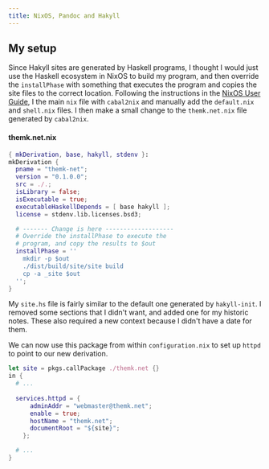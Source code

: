 ```yaml
---
title: NixOS, Pandoc and Hakyll
---
```


## My setup

Since Hakyll sites are generated by Haskell programs, I thought I would
just use the Haskell ecosystem in NixOS to build my program, and then override
the `installPhase` with something that executes the program and copies the
site files to the correct location. Following the instructions in the
[NixOS User Guide](https://nixos.org/nixpkgs/manual/#users-guide-to-the-haskell-infrastructure),
I the main `nix` file with `cabal2nix` and manually add the `default.nix`
and `shell.nix` files. I then make a small change to the `themk.net.nix`
file generated by `cabal2nix`.

#### themk.net.nix
``` nix
{ mkDerivation, base, hakyll, stdenv }:
mkDerivation {
  pname = "themk-net";
  version = "0.1.0.0";
  src = ./.;
  isLibrary = false;
  isExecutable = true;
  executableHaskellDepends = [ base hakyll ];
  license = stdenv.lib.licenses.bsd3;

  # ------- Change is here -------------------
  # Override the installPhase to execute the
  # program, and copy the results to $out
  installPhase = ''
    mkdir -p $out
    ./dist/build/site/site build
    cp -a _site $out
  '';
}
```

My `site.hs` file is fairly similar to the default one generated
by `hakyll-init`. I removed some sections that I didn't want, and
added one for my historic notes. These also required a new context
because I didn't have a date for them.

We can now use this package from within `configuration.nix` to set
up `httpd` to point to our new derivation.

```nix
let site = pkgs.callPackage ./themk.net {}
in {
  # ...
 
  services.httpd = {
      adminAddr = "webmaster@themk.net";
      enable = true;
      hostName = "themk.net";
      documentRoot = "${site}";
    };

  # ...
}
```
